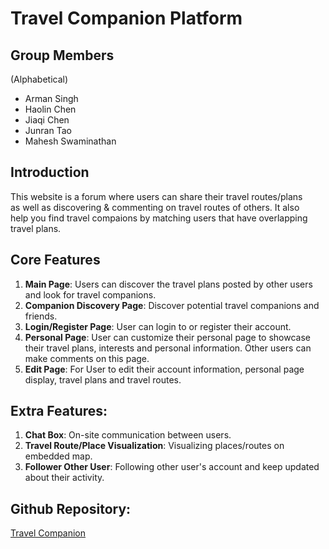 # **Travel Companion Platform**

## Group Members
(Alphabetical)
- Arman Singh
- Haolin Chen
- Jiaqi Chen
- Junran Tao
- Mahesh Swaminathan


## Introduction

This website is a forum where users can share their travel routes/plans\
as well as discovering & commenting on travel routes of others. It also \
help you find travel compaions by matching users that have overlapping \
travel plans.


## Core Features
1. **Main Page**: Users can discover the travel plans posted by other users 
and look for travel companions.
2. **Companion Discovery Page**: Discover potential travel companions and friends.
3. **Login/Register Page**: User can login to or register their account.
4. **Personal Page**: User can customize their personal page to showcase 
their travel plans, interests and personal information. Other users can make 
comments on this page.
5. **Edit Page**: For User to edit their account information, personal page 
display, travel plans and travel routes.

## Extra Features:
1. **Chat Box**: On-site communication between users.
2. **Travel Route/Place Visualization**: Visualizing places/routes on embedded map.
3. **Follower Other User**: Following other user's account and keep updated about their activity.


## Github Repository:
[Travel Companion](https://github.com/TOXXXX/TravelCompanion)
